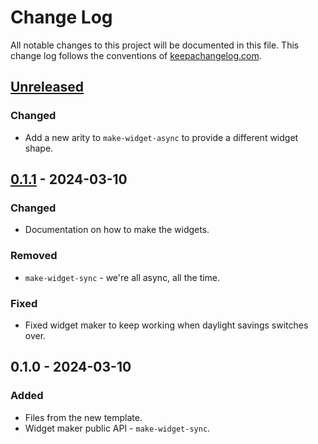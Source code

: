 # Change Log
All notable changes to this project will be documented in this file. This change log follows the conventions of [keepachangelog.com](http://keepachangelog.com/).

## [Unreleased]
### Changed
- Add a new arity to `make-widget-async` to provide a different widget shape.

## [0.1.1] - 2024-03-10
### Changed
- Documentation on how to make the widgets.

### Removed
- `make-widget-sync` - we're all async, all the time.

### Fixed
- Fixed widget maker to keep working when daylight savings switches over.

## 0.1.0 - 2024-03-10
### Added
- Files from the new template.
- Widget maker public API - `make-widget-sync`.

[Unreleased]: https://sourcehost.site/your-name/webscrapper/compare/0.1.1...HEAD
[0.1.1]: https://sourcehost.site/your-name/webscrapper/compare/0.1.0...0.1.1
